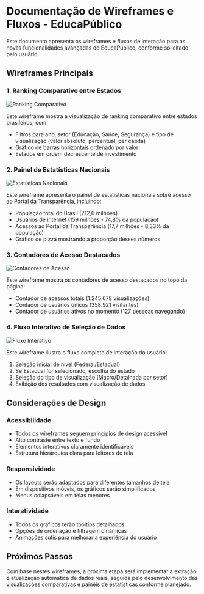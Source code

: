 # Documentação de Wireframes e Fluxos - EducaPúblico

Este documento apresenta os wireframes e fluxos de interação para as novas funcionalidades avançadas do EducaPúblico, conforme solicitado pelo usuário.

## Wireframes Principais

### 1. Ranking Comparativo entre Estados
![Ranking Comparativo](/home/ubuntu/educapublico/docs/wireframes/ranking_estados.png)

Este wireframe mostra a visualização de ranking comparativo entre estados brasileiros, com:
- Filtros para ano, setor (Educação, Saúde, Segurança) e tipo de visualização (valor absoluto, percentual, per capita)
- Gráfico de barras horizontais ordenado por valor
- Estados em ordem decrescente de investimento

### 2. Painel de Estatísticas Nacionais
![Estatísticas Nacionais](/home/ubuntu/educapublico/docs/wireframes/estatisticas_nacionais.png)

Este wireframe apresenta o painel de estatísticas nacionais sobre acesso ao Portal da Transparência, incluindo:
- População total do Brasil (212,6 milhões)
- Usuários de internet (159 milhões - 74,8% da população)
- Acessos ao Portal da Transparência (17,7 milhões - 8,33% da população)
- Gráfico de pizza mostrando a proporção desses números

### 3. Contadores de Acesso Destacados
![Contadores de Acesso](/home/ubuntu/educapublico/docs/wireframes/contadores_acesso.png)

Este wireframe mostra os contadores de acesso destacados no topo da página:
- Contador de acessos totais (1.245.678 visualizações)
- Contador de usuários únicos (358.921 visitantes)
- Contador de usuários ativos no momento (127 pessoas navegando)

### 4. Fluxo Interativo de Seleção de Dados
![Fluxo Interativo](/home/ubuntu/educapublico/docs/wireframes/fluxo_interativo.png)

Este wireframe ilustra o fluxo completo de interação do usuário:
1. Seleção inicial de nível (Federal/Estadual)
2. Se Estadual for selecionado, escolha do estado
3. Seleção do tipo de visualização (Macro/Detalhada por setor)
4. Exibição dos resultados com visualização de dados

## Considerações de Design

### Acessibilidade
- Todos os wireframes seguem princípios de design acessível
- Alto contraste entre texto e fundo
- Elementos interativos claramente identificáveis
- Estrutura hierárquica clara para leitores de tela

### Responsividade
- Os layouts serão adaptados para diferentes tamanhos de tela
- Em dispositivos móveis, os gráficos serão simplificados
- Menus colapsáveis em telas menores

### Interatividade
- Todos os gráficos terão tooltips detalhados
- Opções de ordenação e filtragem dinâmicas
- Animações sutis para melhorar a experiência do usuário

## Próximos Passos

Com base nestes wireframes, a próxima etapa será implementar a extração e atualização automática de dados reais, seguida pelo desenvolvimento das visualizações comparativas e painéis de estatísticas conforme planejado.

